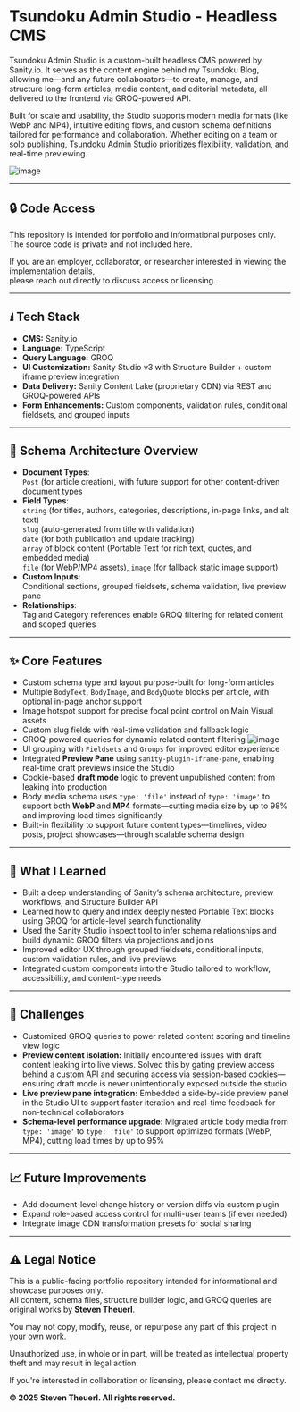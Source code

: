 # Tsundoku Admin Studio - Headless CMS

Tsundoku Admin Studio is a custom-built headless CMS powered by Sanity.io.
It serves as the content engine behind my Tsundoku Blog, allowing me—and any future collaborators—to create, manage, and structure long-form articles, media content, and editorial metadata, all delivered to the frontend via GROQ-powered API.

Built for scale and usability, the Studio supports modern media formats (like WebP and MP4), intuitive editing flows, and custom schema definitions tailored for performance and collaboration.
Whether editing on a team or solo publishing, Tsundoku Admin Studio prioritizes flexibility, validation, and real-time previewing.

![image](https://github.com/user-attachments/assets/7e884c8a-1aa4-403f-9c7a-bfc295d8de85)

---

## 🔒 Code Access
This repository is intended for portfolio and informational purposes only.  
The source code is private and not included here.

If you are an employer, collaborator, or researcher interested in viewing the implementation details,  
please reach out directly to discuss access or licensing.

---

## 🖠 Tech Stack

- **CMS:** Sanity.io  
- **Language:** TypeScript  
- **Query Language:** GROQ  
- **UI Customization:** Sanity Studio v3 with Structure Builder + custom iframe preview integration
- **Data Delivery:** Sanity Content Lake (proprietary CDN) via REST and GROQ-powered APIs
- **Form Enhancements:** Custom components, validation rules, conditional fieldsets, and grouped inputs

---

## 🧬 Schema Architecture Overview

- **Document Types**:  
  `Post` (for article creation), with future support for other content-driven document types  
- **Field Types**:  
  `string` (for titles, authors, categories, descriptions, in-page links, and alt text)  
  `slug` (auto-generated from title with validation)  
  `date` (for both publication and update tracking)  
  `array` of block content (Portable Text for rich text, quotes, and embedded media)  
  `file` (for WebP/MP4 assets), `image` (for fallback static image support)  
- **Custom Inputs**:  
  Conditional sections, grouped fieldsets, schema validation, live preview pane  
- **Relationships**:  
  Tag and Category references enable GROQ filtering for related content and scoped queries  


---

## ✨ Core Features

- Custom schema type and layout purpose-built for long-form articles  
- Multiple `BodyText`, `BodyImage`, and `BodyQuote` blocks per article, with optional in-page anchor support  
- Image hotspot support for precise focal point control on Main Visual assets  
- Custom slug fields with real-time validation and fallback logic  
- GROQ-powered queries for dynamic related content filtering
  ![image](https://github.com/user-attachments/assets/9a597995-4a56-471a-85ab-ca91c62b338b)
- UI grouping with `Fieldsets` and `Groups` for improved editor experience  
- Integrated **Preview Pane** using `sanity-plugin-iframe-pane`, enabling real-time draft previews inside the Studio
- Cookie-based **draft mode** logic to prevent unpublished content from leaking into production  
- Body media schema uses `type: 'file'` instead of `type: 'image'` to support both **WebP** and **MP4** formats—cutting media size by up to 98% and improving load times significantly
- Built-in flexibility to support future content types—timelines, video posts, project showcases—through scalable schema design  

---

## 🧠 What I Learned

- Built a deep understanding of Sanity’s schema architecture, preview workflows, and Structure Builder API  
- Learned how to query and index deeply nested Portable Text blocks using GROQ for article-level search functionality  
- Used the Sanity Studio inspect tool to infer schema relationships and build dynamic GROQ filters via projections and joins  
- Improved editor UX through grouped fieldsets, conditional inputs, custom validation rules, and live previews  
- Integrated custom components into the Studio tailored to workflow, accessibility, and content-type needs  

---

## 🤔 Challenges

- Customized GROQ queries to power related content scoring and timeline view logic
- **Preview content isolation:** Initially encountered issues with draft content leaking into live views. Solved this by gating preview access behind a custom API and securing access via session-based cookies—ensuring draft mode is never unintentionally exposed outside the studio  
- **Live preview pane integration:** Embedded a side-by-side preview panel in the Studio UI to support faster iteration and real-time feedback for non-technical collaborators  
- **Schema-level performance upgrade:** Migrated article body media from `type: 'image'` to `type: 'file'` to support optimized formats (WebP, MP4), cutting load times by up to 95%  


---

## 📈 Future Improvements

- Add document-level change history or version diffs via custom plugin
- Expand role-based access control for multi-user teams (if ever needed)
- Integrate image CDN transformation presets for social sharing

---

## ⚠️ Legal Notice

This is a public-facing portfolio repository intended for informational and showcase purposes only.  
All content, schema files, structure builder logic, and GROQ queries are original works by **Steven Theuerl**.

You may not copy, modify, reuse, or repurpose any part of this project in your own work.

Unauthorized use, in whole or in part, will be treated as intellectual property theft and may result in legal action.

If you're interested in collaboration or licensing, please contact me directly.

**© 2025 Steven Theuerl. All rights reserved.**

